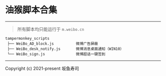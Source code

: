 # 油猴脚本合集

---

> 所有脚本均只能运行于 `m.weibo.cn`

```
tampermonkey_scripts
 ├── WeiBo_AD_block.js          微博广告屏蔽
 ├── WeiBo_desk_notify.js       微博消息桌面通知（WIN10）
 └── WeiBo_sign.js              微博超话一键签到
```

---

Copyright (c) 2021-present 坂鱼寿司
